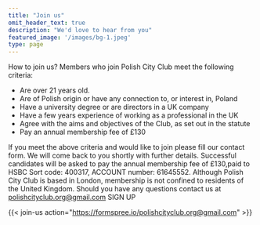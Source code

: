 ```yaml
---
title: "Join us"
omit_header_text: true
description: "We'd love to hear from you"
featured_image: '/images/bg-1.jpeg'
type: page
---
```


How to join us? Members who join Polish City Club meet the following criteria:

- Are over 21 years old.
- Are of Polish origin or have any connection to, or interest in, Poland
- Have a university degree or are directors in a UK company
- Have a few years experience of working as a professional in the UK
- Agree with the aims and objectives of the Club, as set out in the statute
- Pay an annual membership fee of £130

If you meet the above criteria and would like to join please fill our contact form. We will come back to you shortly with further details. Successful candidates will be asked to pay the annual membership fee of £130,paid to HSBC Sort code: 400317, ACCOUNT number: 61645552. Although Polish City Club is based in London, membership is not confined to residents of the United Kingdom. Should you have any questions contact us at polishcityclub.org@gmail.com   SIGN UP

{{< join-us action="https://formspree.io/polishcityclub.org@gmail.com" >}}